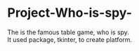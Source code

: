 # Project-Who-is-spy-
The is the famous table game, who is spy.  
It used package, tkinter, to create platform.
